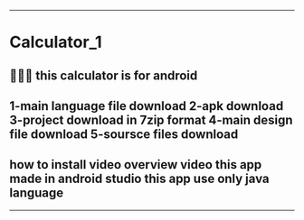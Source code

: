 --------------------------------------------------------------------------------------------------------------------------------------------------------------------------------------------------------------------
# Calculator_1
🙋‍♂️👋
this calculator is for android 
--------------------------------------------------------------------------------------------------------------------------------------------------------------------------------------------------------------------
1-main language file download 
2-apk download 
3-project download in 7zip format 
4-main design file download
5-soursce files download  
--------------------------------------------------------------------------------------------------------------------------------------------------------------------------------------------------------------------
how to install video
overview video
this app made in android studio
this app use only java language     
--------------------------------------------------------------------------------------------------------------------------------------------------------------------------------------------------------------------
--------------------------------------------------------------------------------------------------------------------------------------------------------------------------------------------------------------------
